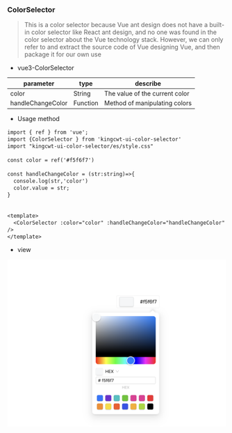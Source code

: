 ### ColorSelector
> This is a color selector because Vue ant design does not have a built-in color selector like React ant design, and no one was found in the color selector about the Vue technology stack. However, we can only refer to and extract the source code of Vue designing Vue, and then package it for our own use


- vue3-ColorSelector


| parameter | type | describe |
| --- | --- | --- |
| color | String | The value of the current color |
| handleChangeColor | Function | Method of manipulating colors |

-  Usage method

```vue
import { ref } from 'vue';
import {ColorSelector } from 'kingcwt-ui-color-selector'
import "kingcwt-ui-color-selector/es/style.css"

const color = ref('#f5f6f7')

const handleChangeColor = (str:string)=>{
  console.log(str,'color')
  color.value = str;
}


<template>
  <ColorSelector :color="color" :handleChangeColor="handleChangeColor"  />
</template>
```

- view
  
  
<img src='./view.png' style="width:600px" />
  